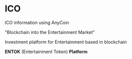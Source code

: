 # ICO
ICO information using AnyCoin

"Blockchain into the Entertainment Market"

Investment platform for Entertainment based in blockchain

**ENTOK** (Entertainment Token) **Platform**
